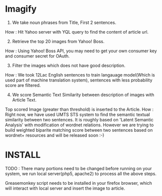Imagify
=======

1) We take noun phrases from Title, First 2 sentences.  

How : Hit Yahoo server with YQL query to find the content of article url.

2) Retrieve the top 20 images from Yahoo! Boss. 

How : Using Yahoo! Boss API, you may need to get your own consumer key and consumer secret for OAuth.

3) Filter the images which does not have good description. 

How : We took 12Lac English sentences to train langauage model(Which is used part of machine translation system),
sentences with less probability score are filtered.

4) We score Semantic Text Similarity between description of images with Article Text. 

Top scored Image (greater than threshold) is inserted to the Article.
How : Right now, we have used UMTS STS system to find the semantic textual similarity between two sentences. It is roughly based on 
'Latent Semantic Analysis' with modification of wordnet relations. However we are trying to build weighted biparite matching 
score between two sentences based on wordnet+ resources and will be released soon :-)


INSTALL
========

TODO : There many portions need to be changed before running on your system, we run local server(php5, apache2) to process
all the above steps.

Greasemonkey script needs to be installed in your firefox browser, which will interact with local server and insert the image 
to article.



